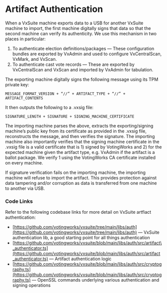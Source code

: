 # Artifact Authentication

When a VxSuite machine exports data to a USB for another VxSuite machine to import, the first machine digitally signs that data so that the second machine can verify its authenticity. We use this mechanism in two places in particular:

1. To authenticate election definitions/packages — These configuration bundles are exported by VxAdmin and used to configure VxCentralScan, VxMark, and VxScan.
2. To authenticate cast vote records — These are exported by VxCentralScan and VxScan and imported by VxAdmin for tabulation.

The exporting machine digitally signs the following message using its TPM private key:

`MESSAGE_FORMAT_VERSION + “//” + ARTIFACT_TYPE + “//” + ARTIFACT_CONTENTS`

It then outputs the following to a .vxsig file:

`SIGNATURE_LENGTH + SIGNATURE + SIGNING_MACHINE_CERTIFICATE`

The importing machine parses the above, extracts the exporting/signing machine’s public key from its certificate as provided in the .vxsig file, reconstructs the message, and then verifies the signature. The importing machine also importantly verifies that the signing machine certificate in the .vxsig file is a valid certificate that is 1) signed by VotingWorks and 2) for the expected machine given the artifact type, e.g. VxAdmin if the artifact is a ballot package. We verify 1 using the VotingWorks CA certificate installed on every machine.

If signature verification fails on the importing machine, the importing machine will refuse to import the artifact. This provides protection against data tampering and/or corruption as data is transferred from one machine to another via USB.

### Code Links

Refer to the following codebase links for more detail on VxSuite artfiact authentication:

* [https://github.com/votingworks/vxsuite/tree/main/libs/auth](https://github.com/votingworks/vxsuite/tree/main/libs/auth) — VxSuite authentication lib, a good starting point for all things authentication
* [https://github.com/votingworks/vxsuite/blob/main/libs/auth/src/artifact\_authenticator.ts](https://github.com/votingworks/vxsuite/blob/main/libs/auth/src/artifact_authenticator.ts) —  Artifact authentication logic
* [https://github.com/votingworks/vxsuite/blob/main/libs/auth/src/cryptography.ts](https://github.com/votingworks/vxsuite/blob/main/libs/auth/src/cryptography.ts) — OpenSSL commands underlying various authentication and signing operations
